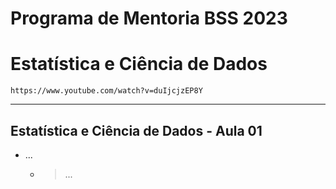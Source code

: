 # Programa de Mentoria BSS 2023
# Estatística e Ciência de Dados

```https://www.youtube.com/watch?v=duIjcjzEP8Y```

___

## Estatística e Ciência de Dados - Aula 01

- ...
  - > ...

